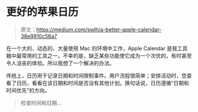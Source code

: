 # 更好的苹果日历

> 原文：<https://medium.com/swlh/a-better-apple-calendar-38e9910c56a7>

在一个大的、动态的、大量使用 Mac 的环境中工作，Apple Calendar 是我工具箱中最常用的工具之一。不幸的是，缺乏某些功能使它成为一个次优的，有时甚至令人沮丧的体验。所以我想了一个解决的办法。

传统上，日历用于记录日期和时间限制事件。用户流程很简单；安排活动时，您查看了日历，看看在该日期和时间是否没有其他计划。换句话说，日历遵循“日期和时间优先”的方向。

> 检查时间和日期…